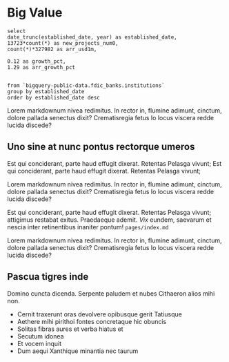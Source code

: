 # Big Value

```banks_established
select
date_trunc(established_date, year) as established_date,
13723*count(*) as new_projects_num0,
count(*)*327982 as arr_usd1m,

0.12 as growth_pct,
1.29 as arr_growth_pct


from `bigquery-public-data.fdic_banks.institutions`
group by established_date
order by established_date desc
```

<BigValue 
data = {banks_established} 
/>

<BigValue 
data = {banks_established} 
value=new_projects_num0 
comparison=growth_pct
comparisonTitle="Month over Month"
title="New Activations" 
/>

<BigValue data = {banks_established} 
value=arr_usd1m
title="Run Rate MRR"
comparison=arr_growth_pct
comparisonTitle="YTD" 
sparkline=established_date
/>

Lorem markdownum nivea redimitus. In rector in, flumine adimunt, cinctum, dolore
pallada senectus dixit? Crematisregia fetus Io locus viscera redde lucida
discede?

<LineChart 
data = {banks_established} y=new_projects_num0
yAxisTitle="New Activations"
/>

## Uno sine at nunc pontus rectorque umeros

Est qui conciderant, parte haud effugit dixerat. Retentas Pelasga vivunt; Est qui conciderant, parte haud effugit dixerat. Retentas Pelasga vivunt;

Lorem markdownum nivea redimitus. In rector in, flumine adimunt, cinctum, dolore
pallada senectus dixit? Crematisregia fetus Io locus viscera redde lucida
discede?

Est qui conciderant, parte haud effugit dixerat. Retentas Pelasga vivunt;
attigimus restabat exitus. Praedaeque ademit. _Vix_ eundem, saevarum et nescia
inter retinentibus inaniter pontum! `pages/index.md`

Lorem markdownum nivea redimitus. In rector in, flumine adimunt, cinctum, dolore
pallada senectus dixit? Crematisregia fetus Io locus viscera redde lucida
discede?

## Pascua tigres inde

Domino cuncta dicenda. Serpente paludem et nubes Cithaeron alios mihi non.

- Cernit traxerunt oras devolvere opibusque gerit Tatiusque
- Aethere mihi pirithoi fontes concretaque hic obuncis
- Solitas fibras aures et verba hiatus et
- Secutum idonea
- Et vocem inquit
- Dum aequi Xanthique minantia nec taurum
